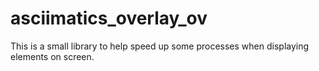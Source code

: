 # asciimatics_overlay_ov
 This is a small library to help speed up some processes when displaying elements on screen.
